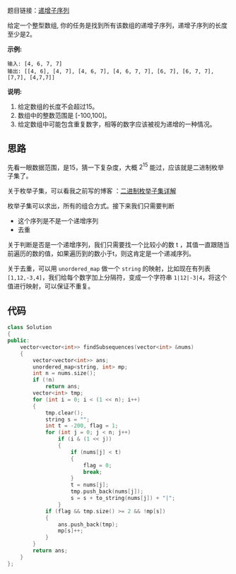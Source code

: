 题目链接：[递增子序列](https://leetcode-cn.com/problems/increasing-subsequences/)

给定一个整型数组, 你的任务是找到所有该数组的递增子序列，递增子序列的长度至少是2。

**示例:**

```
输入: [4, 6, 7, 7]
输出: [[4, 6], [4, 7], [4, 6, 7], [4, 6, 7, 7], [6, 7], [6, 7, 7], [7,7], [4,7,7]]
```

**说明:**

1. 给定数组的长度不会超过15。
2. 数组中的整数范围是 [-100,100]。
3. 给定数组中可能包含重复数字，相等的数字应该被视为递增的一种情况。

## 思路

先看一眼数据范围，是15，猜一下复杂度，大概 $2^{15}$ 能过，应该就是二进制枚举子集了。

关于枚举子集，可以看我之前写的博客 ：[二进制枚举子集详解](https://blog.csdn.net/riba2534/article/details/79834558)

枚举子集可以求出，所有的组合方式。接下来我们只需要判断

- 这个序列是不是一个递增序列
- 去重

关于判断是否是一个递增序列，我们只需要找一个比较小的数 t ，其值一直跟随当前遍历的数的值，如果遍历到的数小于t，则这肯定是一个递减序列。

关于去重，可以用 `unordered_map` 做一个 `string` 的映射，比如现在有列表 `[1,12,-3,4]`，我们给每个数字加上分隔符，变成一个字符串 `1|12|-3|4`，将这个值进行映射，可以保证不重复。

## 代码

```cpp
class Solution
{
public:
    vector<vector<int>> findSubsequences(vector<int> &nums)
    {
        vector<vector<int>> ans;
        unordered_map<string, int> mp;
        int n = nums.size();
        if (!n)
            return ans;
        vector<int> tmp;
        for (int i = 0; i < (1 << n); i++)
        {
            tmp.clear();
            string s = "";
            int t = -200, flag = 1;
            for (int j = 0; j < n; j++)
                if (i & (1 << j))
                {
                    if (nums[j] < t)
                    {
                        flag = 0;
                        break;
                    }
                    t = nums[j];
                    tmp.push_back(nums[j]);
                    s = s + to_string(nums[j]) + "|";
                }
            if (flag && tmp.size() >= 2 && !mp[s])
            {
                ans.push_back(tmp);
                mp[s]++;
            }
        }
        return ans;
    }
};
```

